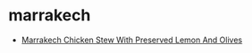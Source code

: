 # marrakech

 * [Marrakech Chicken Stew With Preserved Lemon And Olives](../index/m/marrakech-chicken-stew-with-preserved-lemon-and-olives.json)
